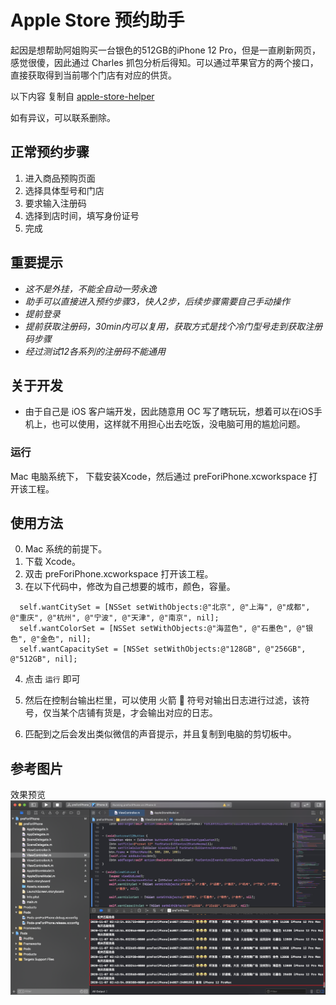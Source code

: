 # Apple Store 预约助手
起因是想帮助阿姐购买一台银色的512GB的iPhone 12 Pro，但是一直刷新网页，感觉很傻，因此通过 Charles 抓包分析后得知。可以通过苹果官方的两个接口，直接获取得到当前哪个门店有对应的供货。

以下内容 复制自 [apple-store-helper](https://github.com/hteen/apple-store-helper/edit/master/README.md)

如有异议，可以联系删除。

## 正常预约步骤
1. 进入商品预购页面
2. 选择具体型号和门店
3. 要求输入注册码
4. 选择到店时间，填写身份证号
5. 完成

## 重要提示
* *这不是外挂，不能全自动一劳永逸*
* *助手可以直接进入预约步骤3，快人2步，后续步骤需要自己手动操作*
* *提前登录*
* *提前获取注册码，30min内可以复用，获取方式是找个冷门型号走到获取注册码步骤*
* *经过测试12各系列的注册码不能通用*


## 关于开发
* 由于自己是 iOS 客户端开发，因此随意用 OC 写了瞎玩玩，想着可以在iOS手机上，也可以使用，这样就不用担心出去吃饭，没电脑可用的尴尬问题。

### 运行
Mac 电脑系统下， 下载安装Xcode，然后通过 preForiPhone.xcworkspace 打开该工程。


## 使用方法
0. Mac 系统的前提下。
1. 下载 Xcode。
2. 双击 preForiPhone.xcworkspace 打开该工程。
3. 在以下代码中，修改为自己想要的城市，颜色，容量。
``` objc
  self.wantCitySet = [NSSet setWithObjects:@"北京", @"上海", @"成都", @"重庆", @"杭州", @"宁波", @"天津", @"南京", nil];
  self.wantColorSet = [NSSet setWithObjects:@"海蓝色", @"石墨色", @"银色", @"金色", nil];
  self.wantCapacitySet = [NSSet setWithObjects:@"128GB", @"256GB", @"512GB", nil];
```
4. 点击 `运行` 即可
5. 然后在控制台输出栏里，可以使用 火箭 🚀 符号对输出日志进行过滤，该符号，仅当某个店铺有货是，才会输出对应的日志。

6. 匹配到之后会发出类似微信的声音提示，并且复制到电脑的剪切板中。

## 参考图片

效果预览
![效果预览](./Images/pringLog.png)


